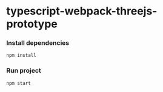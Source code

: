# typescript-webpack-threejs-prototype

<h3>Install dependencies</h3>

    npm install    
    
<h3>Run project</h3>

    npm start